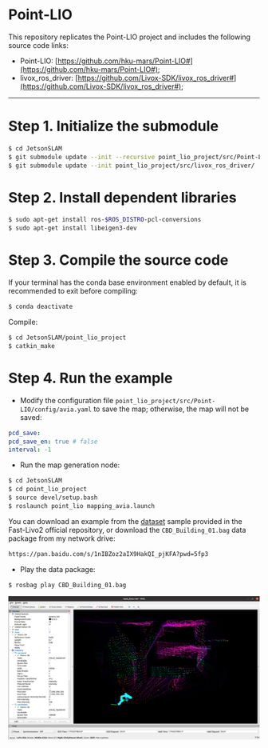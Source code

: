 # Point-LIO

This repository replicates the Point-LIO project and includes the following source code links:

* Point-LIO: [https://github.com/hku-mars/Point-LIO#](https://github.com/hku-mars/Point-LIO#);
* livox_ros_driver: [https://github.com/Livox-SDK/livox_ros_driver#](https://github.com/Livox-SDK/livox_ros_driver#);

----
# Step 1. Initialize the submodule

```bash
$ cd JetsonSLAM
$ git submodule update --init --recursive point_lio_project/src/Point-LIO/
$ git submodule update --init point_lio_project/src/livox_ros_driver/
```

# Step 2. Install dependent libraries

```bash
$ sudo apt-get install ros-$ROS_DISTRO-pcl-conversions
$ sudo apt-get install libeigen3-dev
```

# Step 3. Compile the source code

If your terminal has the conda base environment enabled by default, it is recommended to exit before compiling:

```bash
$ conda deactivate
```

Compile:

```bash
$ cd JetsonSLAM/point_lio_project
$ catkin_make
```

# Step 4. Run the example

* Modify the configuration file `point_lio_project/src/Point-LIO/config/avia.yaml` to save the map; otherwise, the map will not be saved:

```yaml
pcd_save:
pcd_save_en: true # false
interval: -1
```

* Run the map generation node:

```bash
$ cd JetsonSLAM
$ cd point_lio_project
$ source devel/setup.bash
$ roslaunch point_lio mapping_avia.launch
```

You can download an example from the [dataset](https://connecthkuhk-my.sharepoint.com/personal/zhengcr_connect_hku_hk/_layouts/15/onedrive.aspx?id=%2Fpersonal%2Fzhengcr%5Fconnect%5Fhku%5Fhk%2FDocuments%2Ffast%2Dlivo2%2Ddataset&ga=1) sample provided in the Fast-Livo2 official repository, or download the `CBD_Building_01.bag` data package from my network drive:

```bash
https://pan.baidu.com/s/1nIBZoz2aIX9HakQI_pjKFA?pwd=5fp3
```

* Play the data package:

```bash
$ rosbag play CBD_Building_01.bag
```

![mapping](mapping.png)